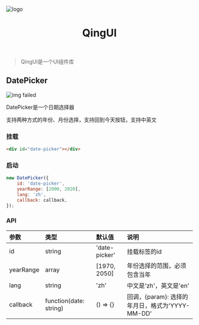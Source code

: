 ![logo](https://raw.githubusercontent.com/veedrin/qing/master/doc/logo/logo.png)

<h1 align="center">QingUI</h1>

<br>

> QingUI是一个UI组件库<br>

## DatePicker

![img failed](https://raw.githubusercontent.com/veedrin/qing/master/doc/img/date-picker.png)

DatePicker是一个日期选择器

支持两种方式的年份、月份选择，支持回到今天按钮，支持中英文

### 挂载

```html
<div id="date-picker"></div>
```

### 启动

```javascript
new DatePicker({
    id: 'date-picker',
    yearRange: [2000, 2020],
    lang: 'zh',
    callback: callback,
});
```

### API

| 参数 | 类型 | 默认值 | 说明 |
|:---|:---|:---|:---|
| id | string | 'date-picker' | 挂载标签的id |
| yearRange | array | [1970, 2050] | 年份选择的范围，必须包含当年 |
| lang | string | 'zh' | 中文是'zh'，英文是'en' |
| callback | function(date: string) | () => {} | 回调，{param}: 选择的年月日，格式为'YYYY-MM-DD' |
